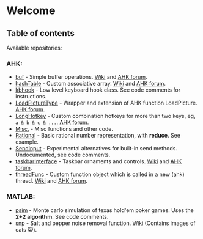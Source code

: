 # Welcome

## Table of contents
Available repositories:

### AHK:

*	[buf](https://github.com/HelgeffegleH/buf) - Simple buffer operations. [Wiki](https://github.com/HelgeffegleH/buf/wiki/About) and [AHK forum](https://autohotkey.com/boards/viewtopic.php?f=6&t=38375).
*	[hashTable](https://github.com/HelgeffegleH/hashTable) - Custom associative array. [Wiki](https://github.com/HelgeffegleH/hashTable/wiki) and [AHK forum](https://autohotkey.com/boards/viewtopic.php?f=6&t=36377).
*  [kbhook](https://github.com/HelgeffegleH/kbhook) - Low level keyboard hook class. See code comments for instructions.
*  [LoadPictureType](https://github.com/HelgeffegleH/LoadPictureType) - Wrapper and extension of AHK function LoadPicture. [AHK forum](https://autohotkey.com/boards/viewtopic.php?f=6&t=33209 "Visit autohotkey.com forums").
*  [LongHotkey](https://github.com/HelgeffegleH/longhotkey) - Custom combination hotkeys for more than two keys, eg, `a & b & c & ...`. [AHK forum](https://autohotkey.com/boards/viewtopic.php?f=6&t=24145 "Visit autohotkey.com forums").
* [Misc.](https://github.com/HelgeffegleH/AHK-misc.) - Misc functions and other code.
*  [Rational](https://github.com/HelgeffegleH/rational) - Basic rational number representation, with __reduce__. See example.
*  [SendInput](https://github.com/HelgeffegleH/SendInput) - Experimental alternatives for built-in send methods. Undocumented, see code comments. 
*  [taskbarInterface](https://github.com/HelgeffegleH/taskbarInterface) - Taskbar ornaments and controls. [Wiki](https://github.com/HelgeffegleH/taskbarInterface/wiki) and [AHK forum](https://autohotkey.com/boards/viewtopic.php?f=6&t=35348).
*  [threadFunc](https://github.com/HelgeffegleH/threadFunc) - Custom function object which is called in a new (ahk) thread. [Wiki](https://github.com/HelgeffegleH/threadFunc/wiki/About) and [AHK forum](https://autohotkey.com/boards/viewtopic.php?f=6&t=37933).

### MATLAB:
*  [psim](https://github.com/HelgeffegleH/psim) - Monte carlo simulation of texas hold'em poker games. Uses the  **2+2 algorithm**. See code comments.
*  [snp](https://github.com/HelgeffegleH/snp) - Salt and pepper noise removal function. [Wiki](https://github.com/HelgeffegleH/snp/wiki) (Contains images of cats :smile_cat:).
